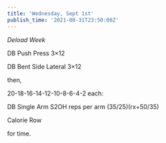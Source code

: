 ```yaml
---
title: 'Wednesday, Sept 1st'
publish_time: '2021-08-31T23:50:00Z'
---
```


*Deload Week*

DB Push Press 3×12

DB Bent Side Lateral 3×12

then,

20-18-16-14-12-10-8-6-4-2 each:

DB Single Arm S2OH reps per arm (35/25)(rx+50/35)

Calorie Row

for time.

